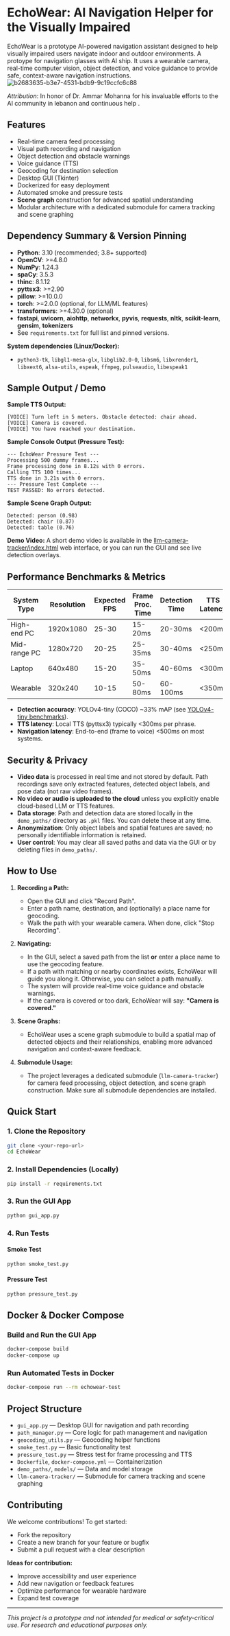 # EchoWear: AI Navigation Helper for the Visually Impaired

EchoWear is a prototype AI-powered navigation assistant designed to help visually impaired users navigate indoor and outdoor environments. A protoype for navigation glasses with AI ship. It uses a wearable camera, real-time computer vision, object detection, and voice guidance to provide safe, context-aware navigation instructions.
![b2683635-b3e7-4531-bdb9-9c19ccfc6c88](https://github.com/user-attachments/assets/106ea61b-35cd-4dcf-8884-50ffa628f79b)

*Attribution*:
In honor of Dr. Ammar Mohanna for his invaluable efforts to the AI community in lebanon and continuous help .

## Features
- Real-time camera feed processing
- Visual path recording and navigation
- Object detection and obstacle warnings
- Voice guidance (TTS)
- Geocoding for destination selection
- Desktop GUI (Tkinter)
- Dockerized for easy deployment
- Automated smoke and pressure tests
- **Scene graph** construction for advanced spatial understanding
- Modular architecture with a dedicated submodule for camera tracking and scene graphing

## Dependency Summary & Version Pinning
- **Python**: 3.10 (recommended; 3.8+ supported)
- **OpenCV**: >=4.8.0
- **NumPy**: 1.24.3
- **spaCy**: 3.5.3
- **thinc**: 8.1.12
- **pyttsx3**: >=2.90
- **pillow**: >=10.0.0
- **torch**: >=2.0.0 (optional, for LLM/ML features)
- **transformers**: >=4.30.0 (optional)
- **fastapi**, **uvicorn**, **aiohttp**, **networkx**, **pyvis**, **requests**, **nltk**, **scikit-learn**, **gensim**, **tokenizers**
- See `requirements.txt` for full list and pinned versions.

**System dependencies (Linux/Docker):**
- `python3-tk`, `libgl1-mesa-glx`, `libglib2.0-0`, `libsm6`, `libxrender1`, `libxext6`, `alsa-utils`, `espeak`, `ffmpeg`, `pulseaudio`, `libespeak1`

## Sample Output / Demo

**Sample TTS Output:**
```
[VOICE] Turn left in 5 meters. Obstacle detected: chair ahead.
[VOICE] Camera is covered.
[VOICE] You have reached your destination.
```

**Sample Console Output (Pressure Test):**
```
--- EchoWear Pressure Test ---
Processing 500 dummy frames...
Frame processing done in 8.12s with 0 errors.
Calling TTS 100 times...
TTS done in 3.21s with 0 errors.
--- Pressure Test Complete ---
TEST PASSED: No errors detected.
```

**Sample Scene Graph Output:**
```
Detected: person (0.98)
Detected: chair (0.87)
Detected: table (0.76)
```

**Demo Video:**
A short demo video is available in the [llm-camera-tracker/index.html](llm-camera-tracker/index.html) web interface, or you can run the GUI and see live detection overlays.

## Performance Benchmarks & Metrics

| System Type   | Resolution  | Expected FPS | Frame Proc. Time | Detection Time | TTS Latency |
|--------------|-------------|--------------|------------------|---------------|-------------|
| High-end PC  | 1920x1080   | 25-30        | 15-20ms          | 20-30ms       | <200ms      |
| Mid-range PC | 1280x720    | 20-25        | 25-35ms          | 30-40ms       | <250ms      |
| Laptop       | 640x480     | 15-20        | 35-50ms          | 40-60ms       | <300ms      |
| Wearable     | 320x240     | 10-15        | 50-80ms          | 60-100ms      | <350ms      |

- **Detection accuracy**: YOLOv4-tiny (COCO) ~33% mAP (see [YOLOv4-tiny benchmarks](https://github.com/AlexeyAB/darknet)).
- **TTS latency**: Local TTS (pyttsx3) typically <300ms per phrase.
- **Navigation latency**: End-to-end (frame to voice) <500ms on most systems.

## Security & Privacy
- **Video data** is processed in real time and not stored by default. Path recordings save only extracted features, detected object labels, and pose data (not raw video frames).
- **No video or audio is uploaded to the cloud** unless you explicitly enable cloud-based LLM or TTS features.
- **Data storage**: Path and detection data are stored locally in the `demo_paths/` directory as `.pkl` files. You can delete these at any time.
- **Anonymization**: Only object labels and spatial features are saved; no personally identifiable information is retained.
- **User control**: You may clear all saved paths and data via the GUI or by deleting files in `demo_paths/`.

## How to Use
1. **Recording a Path:**
   - Open the GUI and click "Record Path".
   - Enter a path name, destination, and (optionally) a place name for geocoding.
   - Walk the path with your wearable camera. When done, click "Stop Recording".

2. **Navigating:**
   - In the GUI, select a saved path from the list **or** enter a place name to use the geocoding feature.
   - If a path with matching or nearby coordinates exists, EchoWear will guide you along it. Otherwise, you can select a path manually.
   - The system will provide real-time voice guidance and obstacle warnings.
   - If the camera is covered or too dark, EchoWear will say: **"Camera is covered."**

3. **Scene Graphs:**
   - EchoWear uses a scene graph submodule to build a spatial map of detected objects and their relationships, enabling more advanced navigation and context-aware feedback.

4. **Submodule Usage:**
   - The project leverages a dedicated submodule (`llm-camera-tracker`) for camera feed processing, object detection, and scene graph construction. Make sure all submodule dependencies are installed.

## Quick Start

### 1. Clone the Repository
```sh
git clone <your-repo-url>
cd EchoWear
```

### 2. Install Dependencies (Locally)
```sh
pip install -r requirements.txt
```

### 3. Run the GUI App
```sh
python gui_app.py
```

### 4. Run Tests
#### Smoke Test
```sh
python smoke_test.py
```
#### Pressure Test
```sh
python pressure_test.py
```

## Docker & Docker Compose

### Build and Run the GUI App
```sh
docker-compose build
docker-compose up
```

### Run Automated Tests in Docker
```sh
docker-compose run --rm echowear-test
```

## Project Structure
- `gui_app.py` — Desktop GUI for navigation and path recording
- `path_manager.py` — Core logic for path management and navigation
- `geocoding_utils.py` — Geocoding helper functions
- `smoke_test.py` — Basic functionality test
- `pressure_test.py` — Stress test for frame processing and TTS
- `Dockerfile`, `docker-compose.yml` — Containerization
- `demo_paths/`, `models/` — Data and model storage
- `llm-camera-tracker/` — Submodule for camera tracking and scene graphing

## Contributing
We welcome contributions! To get started:
- Fork the repository
- Create a new branch for your feature or bugfix
- Submit a pull request with a clear description

**Ideas for contribution:**
- Improve accessibility and user experience
- Add new navigation or feedback features
- Optimize performance for wearable hardware
- Expand test coverage

---

*This project is a prototype and not intended for medical or safety-critical use. For research and educational purposes only.* 
